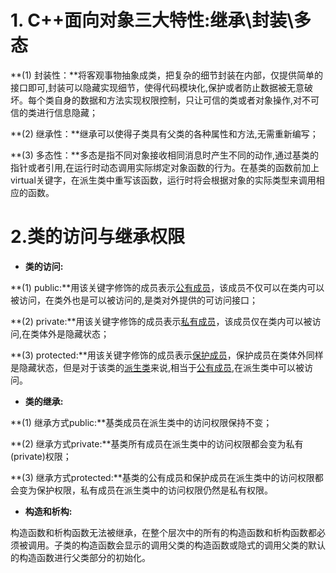 # 1. C++面向对象三大特性:继承\封装\多态

**(1) 封装性：**将客观事物抽象成类，把复杂的细节封装在内部，仅提供简单的接口即可,封装可以隐藏实现细节，使得代码模块化,保护或者防止数据被无意破坏。每个类自身的数据和方法实现权限控制，只让可信的类或者对象操作,对不可信的类进行信息隐藏；

**(2) 继承性：**继承可以使得子类具有父类的各种属性和方法,无需重新编写；

**(3) 多态性：**多态是指不同对象接收相同消息时产生不同的动作,通过基类的指针或者引用,在运行时动态调用实际绑定对象函数的行为。在基类的函数前加上virtual关键字，在派生类中重写该函数，运行时将会根据对象的实际类型来调用相应的函数。



# 2.类的访问与继承权限

- **类的访问:**

**(1) public:**用该关键字修饰的成员表示<u>公有成员</u>，该成员不仅可以在类内可以被访问，在类外也是可以被访问的,是类对外提供的可访问接口；

**(2) private:**用该关键字修饰的成员表示<u>私有成员</u>，该成员仅在类内可以被访问,在类体外是隐藏状态；

**(3) protected:**用该关键字修饰的成员表示<u>保护成员</u>，保护成员在类体外同样是隐藏状态，但是对于该类的<u>派生类</u>来说,相当于<u>公有成员</u>,在派生类中可以被访问。

- **类的继承:**

**(1) 继承方式public:**基类成员在派生类中的访问权限保持不变；

**(2) 继承方式private:**基类所有成员在派生类中的访问权限都会变为私有(private)权限；

**(3) 继承方式protected:**基类的公有成员和保护成员在派生类中的访问权限都会变为保护权限，私有成员在派生类中的访问权限仍然是私有权限。

- **构造和析构:**

构造函数和析构函数无法被继承，在整个层次中的所有的构造函数和析构函数都必须被调用。子类的构造函数会显示的调用父类的构造函数或隐式的调用父类的默认的构造函数进行父类部分的初始化。

